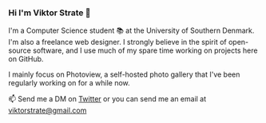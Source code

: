 ### Hi I'm Viktor Strate 👋

I'm a Computer Science student 📚 at the University of Southern Denmark. I'm also a freelance web designer.
I strongly believe in the spirit of open-source software, and I use much of my spare time working on projects here on GitHub.

I mainly focus on Photoview, a self-hosted photo gallery that I've been regularly working on for a while now.

📫 Send me a DM on [Twitter](https://twitter.com/viktorstrate) or you can send me an email at [viktorstrate@gmail.com](mailto:viktorstrate@gmail.com)

<!--
**viktorstrate/viktorstrate** is a ✨ _special_ ✨ repository because its `README.md` (this file) appears on your GitHub profile.

Here are some ideas to get you started:

- 🔭 I’m currently working on ...
- 🌱 I’m currently learning ...
- 👯 I’m looking to collaborate on ...
- 🤔 I’m looking for help with ...
- 💬 Ask me about ...
- 📫 How to reach me: ...
- 😄 Pronouns: ...
- ⚡ Fun fact: ...
-->
